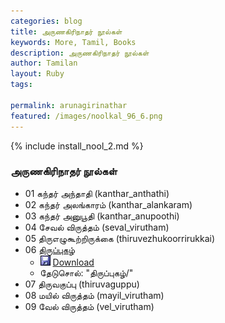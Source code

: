 ```yaml
---  
categories: blog  
title: அருணகிரிநாதர் நூல்கள்  
keywords: More, Tamil, Books  
description: அருணகிரிநாதர் நூல்கள்  
author: Tamilan  
layout: Ruby  
tags:  
   
permalink: arunagirinathar  
featured: /images/noolkal_96_6.png  
---  
```

{% include install_nool_2.md %}  
  
### அருணகிரிநாதர் நூல்கள்  
  
- 01 கந்தர் அந்தாதி (kanthar_anthathi)  
- 02 கந்தர் அலங்காரம் (kanthar_alankaram)  
- 03 கந்தர் அனுபூதி (kanthar_anupoothi)  
- 04 சேவல் விருத்தம் (seval_virutham)  
- 05 திருஎழுகூற்றிருக்கை (thiruvezhukoorrirukkai)  
- 06 [திருப்புகழ்](/thiruppugazh)  
	- ![Save](images/Save.JPG) [Download](https://github.com/ThaniThamizhAkarathiKalanjiyam/tam_ilakiyam/raw/master/Noolkal/thiruppugazh.slob) 
	- தேடுசொல்: "திருப்புகழ்/"
- 07 திருவகுப்பு (thiruvaguppu)  
- 08 மயில் விருத்தம் (mayil_virutham)  
- 09 வேல் விருத்தம் (vel_virutham)  
  
